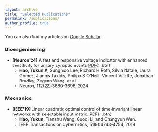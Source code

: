 ```yaml
---
layout: archive
title: "Selected Publications"
permalink: /publications/
author_profile: true
---
```


You can also find my articles on [Google Scholar](https://scholar.google.com/citations?user=cEFGwVQAAAAJ&hl=en).

### **Bioengenieering**
- **[Neuron'24]** A fast and responsive voltage indicator with enhanced sensitivity for unitary synaptic events [PDF](https://www.cell.com/neuron/fulltext/S0896-6273(24)00643-3){: .btn} 
  + **Hao, Yukun A**, Sungmoo Lee, Richard H Roth, Silvia Natale, Laura Gomez, Jiannis Taxidis, Philipp S O’Neill, Vincent Villette, Jonathan Bradley, Zeguan Wang, et al.
  + Neuron, 112(22):3680–3696, 2024

### **Mechanics**
- **[IEEE'19]**  Linear quadratic optimal control of time-invariant linear networks with selectable input matrix. [PDF](https://ieeexplore.ieee.org/document/8922734){: .btn}
  + **Hao, Yukun**, Tianshu Wang, Guoqi Li, and Changyun Wen.
  + IEEE Transactions on Cybernetics, 51(9):4743–4754, 2019
